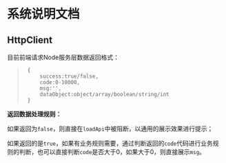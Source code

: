  # 系统说明文档
 ## HttpClient
 
目前前端请求Node服务层数据返回格式：
 
  >      {
  >          success:true/false,
  >          code:0-10000,
  >          msg:'',
  >          dataObject:object/array/boolean/string/int
  >      }

**返回数据处理规则：** 

如果返回为`false`，则直接在`loadApi`中被阻断，以通用的展示效果进行提示；

如果返回的是`true`，如果有业务规则需要，通过判断返回的`code`代码进行业务规则的判断，也可以直接判断`code`是否大于0，如果大于0，则直接展示`msg`。
